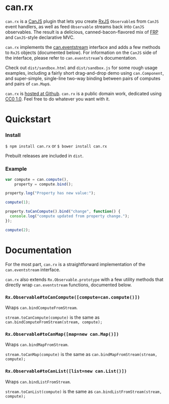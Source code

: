 # can.rx

`can.rx` is a [CanJS](https://github.com/bitovi/canjs) plugin that lets you
create [RxJS](https://github.com/Reactive-Extensions/RxJS) `Observable`s from
`CanJS` event handlers, as well as feed `Observable` streams back into `CanJS`
observables. The result is a delicious, canned-bacon-flavored mix of
[FRP](https://en.wikipedia.org/wiki/Functional_reactive_programming) and
`CanJS`-style declarative MVC.

`can.rx` implements the
[can.eventstream](https://github.com/zkat/can.eventstream) interface and
adds a few methods to `RxJS` objects (documented below). For information on the
`CanJS` side of the interface, please refer to `can.eventstream`'s
documentation.

Check out `dist/sandbox.html` and `dist/sandbox.js` for some rough usage
examples, including a fairly short drag-and-drop demo using `can.Component`, and
super-simple, single-line two-way binding between pairs of computes and pairs of
`can.Map`s.

`can.rx` is
[hosted at Github](http://github.com/zkat/can.rx). `can.rx` is a
public domain work, dedicated using
[CC0 1.0](https://creativecommons.org/publicdomain/zero/1.0/). Feel free to do
whatever you want with it.

# Quickstart

### Install

`$ npm install can.rx`
or
`$ bower install can.rx`

Prebuilt releases are included in `dist`.

### Example

```javascript
var compute = can.compute(),
    property = compute.bind();

property.log("Property has new value:");

compute(1);

property.toCanCompute().bind("change", function() {
  console.log("compute updated from property change.");
});

compute(2);

```

# Documentation

For the most part, `can.rx` is a straightforward implementation of the
`can.eventstream` interface.

`can.rx` also extends `Rx.Observable.prototype` with a few utility methods
that directly wrap `can.eventstream` functions, documented below.

### `Rx.Observable#toCanCompute([compute=can.compute()])`

Wraps `can.bindComputeFromStream`.

`stream.toCanCompute(compute)` is the same as `can.bindComputeFromStream(stream,
compute);`

### `Rx.Observable#toCanMap([map=new can.Map()])`

Wraps `can.bindMapFromStream`.

`stream.toCanMap(compute)` is the same as `can.bindMapFromStream(stream,
compute);`

### `Rx.Observable#toCanList([list=new can.List()])`

Wraps `can.bindListFromStream`.

`stream.toCanList(compute)` is the same as `can.bindListFromStream(stream,
compute);`
